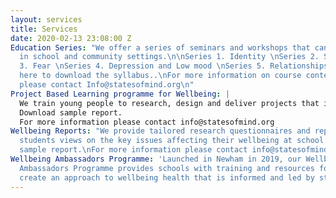 ```yaml
---
layout: services
title: Services
date: 2020-02-13 23:08:00 Z
Education Series: "We offer a series of seminars and workshops that can be delivered
  in school and community settings.\n\nSeries 1. Identity \nSeries 2. Society\nSeries
  3. Fear \nSeries 4. Depression and Low mood \nSeries 5. Relationships \n\nClick
  here to download the syllabus..\nFor more information on course content and pricing
  please contact Info@statesofmind.org\n"
Project Based Learning programme for Wellbeing: |
  We train young people to research, design and deliver projects that improve wellbeing in their school.
  Download sample report.
  For more information please contact info@statesofmind.org
Wellbeing Reports: "We provide tailored research questionnaires and reports that convey
  students views on the key issues affecting their wellbeing at school.\nDownload
  sample report.\nFor more information please contact info@statesofmind.org\n "
Wellbeing Ambassadors Programme: 'Launched in Newham in 2019, our Wellbeing
  Ambassadors Programme provides schools with training and resources for schools to
  create an approach to wellbeing health that is informed and led by students. '
---
```

